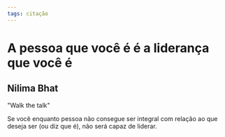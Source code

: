 ```yaml
---
tags: citação
---
```


# A pessoa que você é é a liderança que você é
## Nilima Bhat

"Walk the talk"

Se você enquanto pessoa não consegue ser integral com relação ao que deseja ser (ou diz que é), não será capaz de liderar.